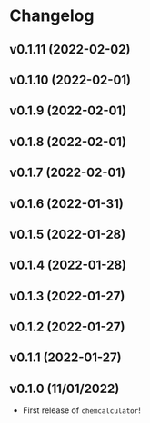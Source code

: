# Changelog

<!--next-version-placeholder-->

## v0.1.11 (2022-02-02)


## v0.1.10 (2022-02-01)


## v0.1.9 (2022-02-01)


## v0.1.8 (2022-02-01)


## v0.1.7 (2022-02-01)


## v0.1.6 (2022-01-31)


## v0.1.5 (2022-01-28)


## v0.1.4 (2022-01-28)


## v0.1.3 (2022-01-27)


## v0.1.2 (2022-01-27)


## v0.1.1 (2022-01-27)


## v0.1.0 (11/01/2022)

- First release of `chemcalculator`!